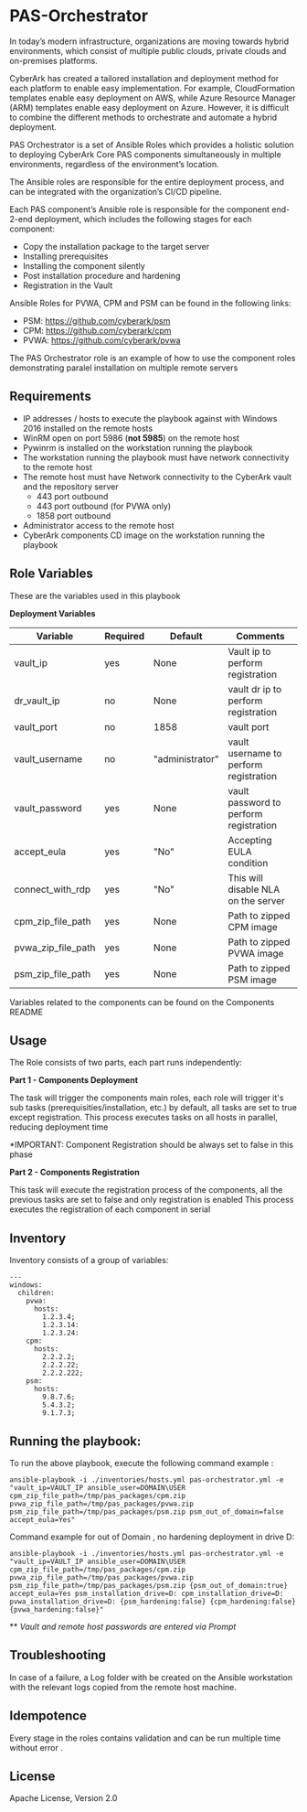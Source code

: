  # PAS-Orchestrator

 In today’s modern infrastructure, organizations are moving towards hybrid environments, which consist of multiple public clouds, private clouds and on-premises platforms. 

CyberArk has created a tailored installation and deployment method for each platform to enable easy implementation. For example, CloudFormation templates enable easy deployment on AWS, while Azure Resource Manager (ARM) templates enable easy deployment on Azure. However, it is difficult to combine the different methods to orchestrate and automate a hybrid deployment.

PAS Orchestrator is a set of Ansible Roles which provides a holistic solution to deploying CyberArk Core PAS components simultaneously in multiple environments, regardless of the environment’s location. 

 The Ansible roles are responsible for the entire deployment process, and can be integrated with the organization’s CI/CD pipeline.

 Each PAS component’s Ansible role is responsible for the component end-2-end deployment, which includes the following stages for each component:
- Copy the installation package to the target server
- Installing prerequisites
- Installing the component silently
- Post installation procedure and hardening
- Registration in the Vault

Ansible Roles for PVWA, CPM and PSM can be found in the following links:
- PSM: https://github.com/cyberark/psm
- CPM: https://github.com/cyberark/cpm
- PVWA: https://github.com/cyberark/pvwa

The PAS Orchestrator role is an example of how to use the component roles 
demonstrating paralel installation on multiple remote servers 

Requirements
------------

- IP addresses / hosts to execute the playbook against with Windows 2016 installed on the remote hosts
- WinRM open on port 5986 (**not 5985**) on the remote host 
- Pywinrm is installed on the workstation running the playbook
- The workstation running the playbook must have network connectivity to the remote host
- The remote host must have Network connectivity to the CyberArk vault and the repository server
  - 443 port outbound
  - 443 port outbound (for PVWA only)
  - 1858 port outbound 
- Administrator access to the remote host 
- CyberArk components CD image on the workstation running the playbook 



## Role Variables

These are the variables used in this playbook

**Deployment Variables**

| Variable                         | Required     | Default                                                                        | Comments                                 |
|----------------------------------|--------------|--------------------------------------------------------------------------------|------------------------------------------|
| vault_ip                         | yes          | None                                                                           | Vault ip to perform registration         |
| dr_vault_ip                      | no           | None                                                                           | vault dr ip to perform registration      |
| vault_port                       | no           | 1858                                                                           | vault port                               |
| vault_username                   | no           | "administrator"                                                                | vault username to perform registration   |
| vault_password                   | yes          | None                                                                           | vault password to perform registration   |
| accept_eula                      | yes          | "No"                                                                           | Accepting EULA condition                 |
| connect_with_rdp                  | yes          | "No"                                                                           | This will disable NLA on the server      |
| cpm_zip_file_path                | yes          | None                                                                           | Path to zipped CPM image                 |
| pvwa_zip_file_path               | yes          | None                                                                           | Path to zipped PVWA image                |
| psm_zip_file_path                | yes          | None                                                                           | Path to zipped PSM image                 |


Variables related to the components can be found on the Components README

## Usage

The Role consists of two parts, each part runs independently:

**Part 1 - Components Deployment**

The task will trigger the components main roles, each role will trigger it's sub tasks (prerequisities/installation, etc.)
by default, all tasks are set to true except registration.
This process executes tasks on all hosts in parallel, reducing deployment time

*IMPORTANT: Component Registration should be always set to false in this phase

**Part 2 - Components Registration**

This task will execute the registration process of the components, all the previous tasks are set to false and only registration is enabled
This process executes the registration of each component in serial

## Inventory

Inventory consists of a group of variables:

    ---
    windows:
      children:
        pvwa:
          hosts:
            1.2.3.4;
            1.2.3.14:
            1.2.3.24:
        cpm:
          hosts:
            2.2.2.2;
            2.2.2.22;
            2.2.2.222;
        psm:
          hosts:
            9.8.7.6;
            5.4.3.2;
            9.1.7.3;


## Running the  playbook:

 To run the above playbook, execute the following command example :

    ansible-playbook -i ./inventories/hosts.yml pas-orchestrator.yml -e "vault_ip=VAULT_IP ansible_user=DOMAIN\USER cpm_zip_file_path=/tmp/pas_packages/cpm.zip pvwa_zip_file_path=/tmp/pas_packages/pvwa.zip psm_zip_file_path=/tmp/pas_packages/psm.zip psm_out_of_domain=false accept_eula=Yes"
    
    
Command example for out of Domain , no hardening deployment in drive D:

    ansible-playbook -i ./inventories/hosts.yml pas-orchestrator.yml -e "vault_ip=VAULT_IP ansible_user=DOMAIN\USER cpm_zip_file_path=/tmp/pas_packages/cpm.zip pvwa_zip_file_path=/tmp/pas_packages/pvwa.zip psm_zip_file_path=/tmp/pas_packages/psm.zip {psm_out_of_domain:true} accept_eula=Yes psm_installation_drive=D: cpm_installation_drive=D: pvwa_installation_drive=D: {psm_hardening:false} {cpm_hardening:false} {pvwa_hardening:false}"

    
 ** *Vault and remote host passwords are entered via Prompt*   

## Troubleshooting
 In case of a failure, a Log folder with be created on the Ansible workstation with the relevant logs copied from the remote host machine. 


## Idempotence
Every stage in the roles contains validation and can be run multiple time without error .


## License

Apache License, Version 2.0
